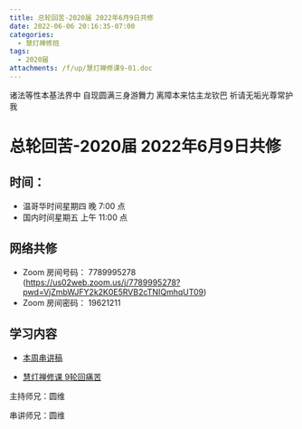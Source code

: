 ```yaml
---
title: 总轮回苦-2020届 2022年6月9日共修
date: 2022-06-06 20:16:35-07:00
categories:
  - 慧灯禅修班
tags:
  - 2020届
attachments: /f/up/慧灯禅修课9-01.doc
---
```

诸法等性本基法界中 自现圆满三身游舞力 
离障本来怙主龙钦巴 祈请无垢光尊常护我

# 总轮回苦-2020届 2022年6月9日共修

## 时间：

* 温哥华时间星期四 晚 7:00 点
* 国内时间星期五 上午 11:00 点

## 网络共修

* Zoom 房间号码： 7789995278 (<https://us02web.zoom.us/j/7789995278?pwd=VjZmbWJFY2k2K0E5RVB2cTNIQmhqUT09>)
* Zoom 房间密码： 19621211

## 学习内容

* [本周串讲稿](http://huidengchanxiu.net/hdv/f/up/慧灯禅修课9-01.doc)

* [慧灯禅修课 9轮回痛苦](https://www.youtube.com/watch?v=ctMXiO8zQPc&list=PLQU9iXcMduTfoo8rKZhj69k-OOas8C1Of&index=10&ab_channel=%E6%85%A7%E7%81%AF%E4%B9%8B%E5%85%89%E7%BD%91%E7%AB%99) 

主持师兄：圆维

串讲师兄：圆维